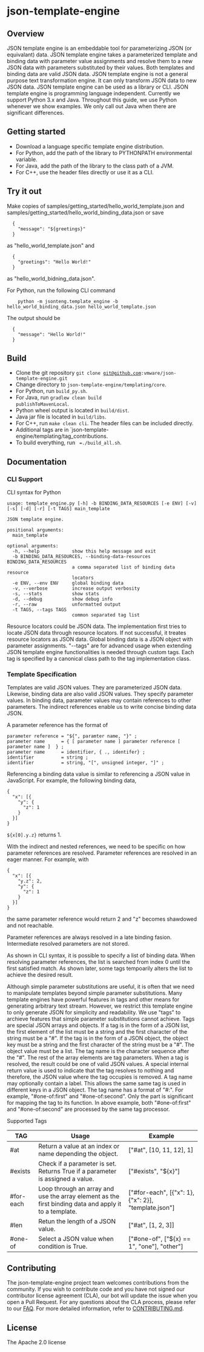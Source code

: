 # json-template-engine

## Overview
JSON template engine is an embeddable tool for parameterizing JSON (or equivalant) data. JSON template engine takes
a parameterized template and binding data with parameter value assignments and resolve them to
a new JSON data with parameters substituted by their values. Both templates and binding data are valid
JSON data. JSON template engine is not a general purpose text transformation engine. It can only
transform JSON data to new JSON data. JSON template engine can be used as a library or CLI. JSON
template engine is programming language independent. Currently we support Python 3.x and Java.
Throughout this guide, we use Python whenever we show examples. We only call out Java when there are
significant differences.

## Getting started
- Download a language specific template engine distribution.
- For Python, add the path of the library to PYTHONPATH environmental variable.
- For Java, add the path of the library to the class path of a JVM.
- For C++, use the header files directly or use it as a CLI.

## Try it out
Make copies of samples/getting_started/hello_world_template.json and samples/getting_started/hello_world_binding_data.json or save
```
  {
    "message": "${greetings}"
  }
```
as "hello_world_template.json" and 
```
  {
    "greetings": "Hello World!"
  }
```
as "hello_world_bidning_data.json".

For Python, run the following CLI command
```
    python -m jsonteng.template_engine -b hello_world_binding_data.json hello_world_template.json
```
The output should be
```
  {
    "message": "Hello World!"
  }
```
## Build

- Clone the git repository <code>git clone git@github.com:vmware/json-template-engine.git </code>
- Change directory to `json-template-engine/templating/core`.
- For Python, run <code>build_py.sh</code>.
- For Java, run <code>gradlew clean build publishToMavenLocal</code>.
- Python wheel output is located in `build/dist`.
- Java jar file is located in `build/libs`.
- For C++, run <code>make clean cli</code>. The header files can be included directly.
- Additional tags are in `json-template-engine/templating/tag_contributions.
- To build everything, run <code> =./build_all.sh</code>.


## Documentation
### CLI Support

CLI syntax for Python
```
usage: template_engine.py [-h] -b BINDING_DATA_RESOURCES [-e ENV] [-v] [-s] [-d] [-r] [-t TAGS] main_template

JSON template engine.

positional arguments:
  main_template

optional arguments:
  -h, --help            show this help message and exit
  -b BINDING_DATA_RESOURCES, --binding-data-resources BINDING_DATA_RESOURCES
                        a comma separated list of binding data resource
                        locators
  -e ENV, --env ENV     global binding data
  -v, --verbose         increase output verbosity
  -s, --stats           show stats
  -d, --debug           show debug info
  -r, --raw             unformatted output
  -t TAGS, --tags TAGS
                        common separated tag list
```

Resource locators could be JSON data. The implementation first tries to locate JSON data through resource locators. If not successful, it treates resource locators as JSON data. Global binding data is a JSON object with parameter assignments. "--tags" are for advanced usage when extending JSON template engine functionalities is needed through custom tags. Each tag is specified by a canonical class path to the tag implementation class.

### Template Specification

Templates are valid JSON values. They are parameterized JSON data. Likewise, binding data are also
valid JSON values. They specify parameter values. In binding data, parameter values may contain references to other parameters. The indirect references enable us to write concise binding data JSON.

A parameter reference has the format of
```
parameter reference = "${", paramter name, "}" ;
parameter name      = { [ parameter name ] parameter reference [ parameter name ]  } ;
parameter name      = identifier, { ., identifer} ;
identifier          = string ;
identifier          = string, "[", unsigned integer, "]" ;
```

Referencing a binding data value is similar to referencing a JSON value in JavaScript. For example, the following binding data,

```
{
  "x": [{
    "y": {
      "z": 1
    }
  }]
}
```

<code>${x[0].y.z}</code> returns 1.

With the indirect and nested references, we need to be specific on how parameter references are resolved. Parameter references are resolved in an eager manner. For example, with

```
{
  "x": [{
    "y.z": 2,
    "y": {
      "z": 1
    }
  }]
}
```
the same parameter reference would return 2 and "z" becomes shawdowed and not reachable.

Parameter references are always resolved in a late binding fasion. Intermediate resolved parameters are not stored.

As shown in CLI syntax, it is possible to specify a list of binding data. When resolving parameter
references, the list is searched from index 0 until the first satisfied match. As shown later, some
tags tempoarily alters the list to achieve the desired result.

Although simple parameter substitutions are useful, it is often that we need to manipulate templates
beyond simple parameter substitutions. Many template engines have powerful features in tags and other
means for generating arbitrary text stream. However, we restrict this template engine to only generate
JSON for simplicity and readability. We use "tags" to archieve features that simple parameter
substitutions cannot achieve. Tags are special JSON arrays and objects. If a tag is in the form of a JSON list,
the first element of the list must be a string and the first character of the string must be a "#". If the tag is in the form of a JSON object, the object key must be a string and the first character of the string must be a "#". The object value must be a list. The tag name is the character sequence after the "#". The rest of the array elements are tag parameters. When a tag is resolved, the result could be one of valid JSON values. A special internal return value is used to indicate that the tag resolves to nothing and therefore, the JSON value where the tag occupies is removed. A tag name may optionally contain a label. This allows the same same tag is used in different keys in a JSON object. The tag name has a format of "#<tag>:<label>". For example, "#one-of:first" and "#one-of:second". Only the <tag> part is significant for mapping the tag to its function. In above example, both "#one-of:first" and "#one-of:second" are processed by the same tag processor.

Supported Tags

| TAG  | Usage | Example |
| ---- | ----- | ------- |
| #at  | Return a value at an index or name depending the object. | ["#at", [10, 11, 12], 1]|
| #exists | Check if a parameter is set. Returns True if a parameter is assigned a value.| ["#exists", "${x}"] |
| #for-each | Loop through an array and use the array element as the first binding data and apply it to a template.| ["#for-each", [{"x": 1}, {"x": 2}], "template.json"]|
| #len | Retun the length of a JSON value. | ["#at", [1, 2, 3]]|
| #one-of | Select a JSON value when condition is True. | ["#one-of", ["${x} == 1", "one"], "other"] |


## Contributing

The json-template-engine project team welcomes contributions from the community. If you wish to contribute code and you have not
signed our contributor license agreement (CLA), our bot will update the issue when you open a Pull Request. For any
questions about the CLA process, please refer to our [FAQ](https://cla.vmware.com/faq). For more detailed information,
refer to [CONTRIBUTING.md](CONTRIBUTING.md).

## License
The Apache 2.0 license
